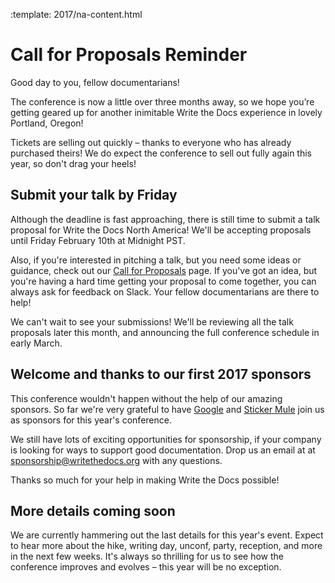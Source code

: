 :template: 2017/na-content.html

# Call for Proposals Reminder

Good day to you, fellow documentarians!

The conference is now a little over three months away, so we hope you’re getting geared up for another inimitable Write the Docs experience in lovely Portland, Oregon!

Tickets are selling out quickly – thanks to everyone who has already purchased theirs! We do expect the conference to sell out fully again this year, so don't drag your heels!

## Submit your talk by Friday

Although the deadline is fast approaching, there is still time to submit a talk proposal for Write the Docs North America! We'll be accepting proposals until Friday February 10th at Midnight PST.

Also, if you're interested in pitching a talk, but you need some ideas or guidance, check out our [Call for Proposals](http://www.writethedocs.org/conf/na/2017/cfp/) page. If you've got an idea, but you're having a hard time getting your proposal to come together, you can always ask for feedback on Slack. Your fellow documentarians are there to help! 

We can't wait to see your submissions! We'll be reviewing all the talk proposals later this month, and announcing the full conference schedule in early March.

## Welcome and thanks to our first 2017 sponsors

This conference wouldn't happen without the help of our amazing sponsors. So far we're very grateful to have [Google](https://www.google.com/about/) and [Sticker Mule](https://www.stickermule.com/) join us as sponsors for this year's conference.

We still have lots of exciting opportunities for sponsorship, if your company is looking for ways to support good documentation. Drop us an email at at sponsorship@writethedocs.org with any questions.

Thanks so much for your help in making Write the Docs possible!

## More details coming soon

We are currently hammering out the last details for this year's event. Expect to hear more about the hike, writing day, unconf, party, reception, and more in the next few weeks. It's always so thrilling for us to see how the conference improves and evolves – this year will be no exception.
